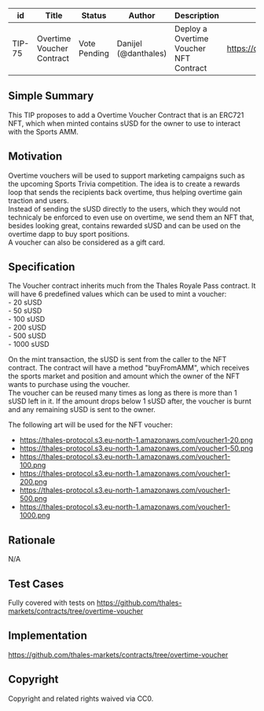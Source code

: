 | id | Title | Status | Author | Description | Discussions to | Created |
| ----------- | ----------- | ----------- | ----------- | ----------- | ----------- | ----------- |
| TIP-75 | Overtime Voucher Contract | Vote Pending | Danijel (@danthales) | Deploy a Overtime Voucher NFT Contract | https://discord.gg/8bzFdpGTrp  | 2022-08-18
 
## Simple Summary
 
This TIP proposes to add a Overtime Voucher Contract that is an ERC721 NFT, which when minted contains sUSD for the owner to use to interact with the Sports AMM. 

## Motivation

Overtime vouchers will be used to support marketing campaigns such as the upcoming Sports Trivia competition. The idea is to create a rewards loop that sends the recipients back overtime, thus helping overtime gain traction and users.  
Instead of sending the sUSD directly to the users, which they would not technicaly be enforced to even use on overtime, we send them an NFT that, besides looking great, contains rewarded sUSD and can be used on the overtime dapp to buy sport positions.  
A voucher can also be considered as a gift card.    
 
## Specification
 
The Voucher contract inherits much from the Thales Royale Pass contract. It will have 6 predefined values which can be used to mint a voucher:  
    - 20 sUSD  
    - 50 sUSD  
    - 100 sUSD  
    - 200 sUSD  
    - 500 sUSD  
    - 1000 sUSD 
    
On the mint transaction, the sUSD is sent from the caller to the NFT contract. The contract will have a method "buyFromAMM", which receives the sports market and position and amount which the owner of the NFT wants to purchase using the voucher.  
The voucher can be reused many times as long as there is more than 1 sUSD left in it. If the amount drops below 1 sUSD after, the voucher is burnt and any remaining sUSD is sent to the owner.  

The following art will be used for the NFT voucher:  
- https://thales-protocol.s3.eu-north-1.amazonaws.com/voucher1-20.png  
- https://thales-protocol.s3.eu-north-1.amazonaws.com/voucher1-50.png  
- https://thales-protocol.s3.eu-north-1.amazonaws.com/voucher1-100.png  
- https://thales-protocol.s3.eu-north-1.amazonaws.com/voucher1-200.png  
- https://thales-protocol.s3.eu-north-1.amazonaws.com/voucher1-500.png  
- https://thales-protocol.s3.eu-north-1.amazonaws.com/voucher1-1000.png   
     
## Rationale
N/A
## Test Cases
Fully covered with tests on https://github.com/thales-markets/contracts/tree/overtime-voucher
## Implementation
https://github.com/thales-markets/contracts/tree/overtime-voucher
## Copyright
Copyright and related rights waived via CC0.
